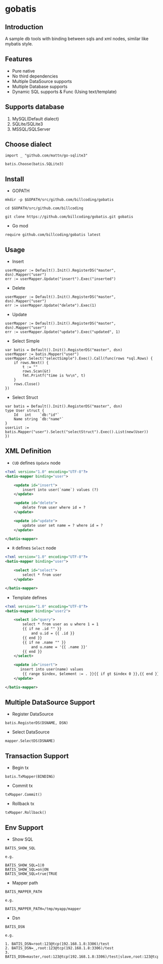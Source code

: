 # gobatis

## Introduction

A sample db tools with binding between sqls and xml nodes, similar like mybatis style.

## Features

- Pure native
- No third dependencies
- Multiple DataSource supports
- Multiple Database supports
- Dynamic SQL supports & Func (Using text/template)

## Supports database

1. MySQL(Default dialect)
2. SQLite/SQLite3
3. MSSQL/SQLServer

## Choose dialect

```
import _ "github.com/mattn/go-sqlite3"

batis.Choose(batis.SQLite3)
```

## Install

- GOPATH

```
mkdir -p $GOPATH/src/github.com/billcoding/gobatis

cd $GOPATH/src/github.com/billcoding

git clone https://github.com/billcoding/gobatis.git gobatis
```

- Go mod

```
require github.com/billcoding/gobatis latest
```

## Usage

- Insert

```
userMapper := Default().Init().RegisterDS("master", dsn).Mapper("user")
err := userMapper.Update("insert").Exec("inserted")
```

- Delete

```
userMapper := Default().Init().RegisterDS("master", dsn).Mapper("user")
err := userMapper.Update("delete").Exec(1)
```

- Update

```
userMapper := Default().Init().RegisterDS("master", dsn).Mapper("user")
err := userMapper.Update("update").Exec("updated", 1)
```

- Select Simple

```
var batis = Default().Init().RegisterDS("master", dsn)
userMapper := batis.Mapper("user")
userMapper.Select("selectSimple").Exec().Call(func(rows *sql.Rows) {
    if rows.Next() {
        t := ""
        rows.Scan(&t)
        fmt.Printf("time is %v\n", t)
    }
    rows.Close()
})

```

- Select Struct

```
var batis = Default().Init().RegisterDS("master", dsn)
type User struct {
    Id   int    `db:"id"`
    Name string `db:"name"`
}
userList := batis.Mapper("user").Select("selectStruct").Exec().List(new(User))
})
```

## XML Definition

- `CUD` defines `Update` node

```xml
<?xml version="1.0" encoding="UTF-8"?>
<batis-mapper binding="user">

    <update id="insert">
        insert into user(`name`) values (?)
    </update>

    <update id="delete">
        delete from user where id = ?
    </update>

    <update id="update">
        update user set name = ? where id = ?
    </update>

</batis-mapper>
```

- `R` defines `Select` node

```xml
<?xml version="1.0" encoding="UTF-8"?>
<batis-mapper binding="user">

    <select id="select">
        select * from user
    </update>

</batis-mapper>
```

- Template defines

```xml
<?xml version="1.0" encoding="UTF-8"?>
<batis-mapper binding="user2">

    <select id="query">
        select * from user as u where 1 = 1
        {{ if ne .id "" }}
            and u.id = {{ .id }}
        {{ end }}
        {{ if ne .name "" }}
            and u.name = '{{ .name }}'
        {{ end }}
    </select>

    <update id="insert">
       insert into user(name) values
        {{ range $index, $element := . }}{{ if gt $index 0 }},{{ end }} ('{{$element.Name}}'){{ end }}
    </update>

</batis-mapper>
```

## Multiple DataSource Support

- Register DataSource

```
batis.RegisterDS(DSNAME, DSN)
```

- Select DataSource

```
mapper.SelectDS(DSNAME)
```

## Transaction Support

- Begin tx

```
batis.TxMapper(BINDING)
```

- Commit tx

```
txMapper.Commit()
```

- Rollback tx

```
txMapper.Rollback()
```

## Env Support

- Show SQL

```
BATIS_SHOW_SQL

e.g.

BATIS_SHOW_SQL=1|0
BATIS_SHOW_SQL=on|ON
BATIS_SHOW_SQL=true|TRUE
```

- Mapper path

```
BATIS_MAPPER_PATH

e.g.

BATIS_MAPPER_PATH=/tmp/myapp/mapper
```

- Dsn

```
BATIS_DSN

e.g.

1. BATIS_DSN=root:123@tcp(192.168.1.8:3306)/test
2. BATIS_DSN=_,root:123@tcp(192.168.1.8:3306)/test
3. BATIS_DSN=master,root:123@tcp(192.168.1.8:3306)/test|slave,root:123@tcp(192.168.1.9:3306)/test
```
